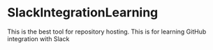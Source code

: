 # SlackIntegrationLearning
This is the best tool for repository hosting.
This is for learning GitHub integration with Slack
